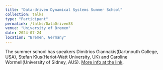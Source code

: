 ```yaml
---
title: "Data-driven Dynamical Systems Summer School"
collection: talks
type: "Participant"
permalink: /talks/DataDrivenSS
venue: "University of Bremen"
date: 2024-07-24
location: "Bremen, Germany"
---
```



The summer school has speakers Dimitrios Giannakis(Dartmouth College, USA), Stefan Klus(Heriot-Watt University, UK) and Caroline Wormell(University of Sidney, AUS). [More info at the link](https://www.math.uni-bremen.de/zetem/cms/detail.php?template=dds24_parse_title&person=dds24). 
